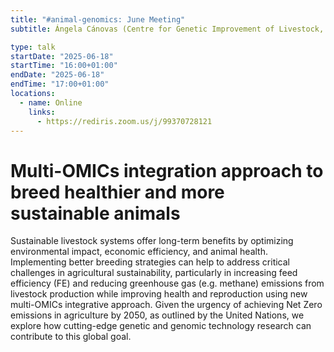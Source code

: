 ```yaml
---
title: "#animal-genomics: June Meeting"
subtitle: Ángela Cánovas (Centre for Genetic Improvement of Livestock, Department of Animal Biosciences, University of Guelph, Guelph, ON, Canada)

type: talk
startDate: "2025-06-18"
startTime: "16:00+01:00"
endDate: "2025-06-18"
endTime: "17:00+01:00"
locations:
  - name: Online
    links:
      - https://rediris.zoom.us/j/99370728121
---
```


# Multi-OMICs integration approach to breed healthier and more sustainable animals

Sustainable livestock systems offer long-term benefits by optimizing environmental impact, economic efficiency, and animal health. Implementing better breeding strategies can help to address critical challenges in agricultural sustainability, particularly in increasing feed efficiency (FE) and reducing greenhouse gas (e.g. methane) emissions from livestock production while improving health and reproduction using new multi-OMICs integrative approach. Given the urgency of achieving Net Zero emissions in agriculture by 2050, as outlined by the United Nations, we explore how cutting-edge genetic and genomic technology research can contribute to this global goal. 
